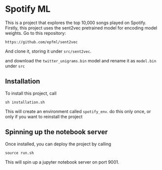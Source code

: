 # Spotify ML
This is a project that explores the top 10,000 songs played on Spotify. Firstly, this project uses the sent2vec pretrained model for encoding model weights. Go to this repository:

```
https://github.com/epfml/sent2vec
```

And clone it, storing it under `src/sent2vec`.

and download the `twitter_unigrams.bin` model and rename it as `model.bin` under `src`


## Installation
To install this project, call
```
sh installation.sh
``` 
This will create an environment called `spotify_env`. do this only once, or only if you want to reinstall the project

## Spinning up the notebook server
Once installed, you can deploy the project by calling 

```
source run.sh
```

This will spin up a jupyter notebook server on port 9001.
